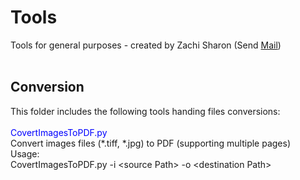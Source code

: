 # Tools
<div>Tools for general purposes - created by Zachi Sharon (Send <a href = "mailto:zsharon75@gmail.com">Mail</a>)</div>
<br>

## Conversion
<div>This folder includes the following tools handing files conversions:</div>
<br>
<div style="color:blue">CovertImagesToPDF.py</div>Convert images files (*.tiff, *.jpg) to PDF (supporting multiple pages)
<br>
Usage:
<br><t>
CovertImagesToPDF.py -i &lt;source Path&gt; -o &lt;destination Path&gt;
